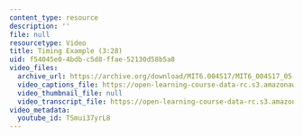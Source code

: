 ```yaml
---
content_type: resource
description: ''
file: null
resourcetype: Video
title: Timing Example (3:28)
uid: f54045e0-4bdb-c5d8-ffae-52130d58b5a8
video_files:
  archive_url: https://archive.org/download/MIT6.004S17/MIT6_004S17_05-02-06_300k.mp4
  video_captions_file: https://open-learning-course-data-rc.s3.amazonaws.com/6-004-computation-structures-spring-2017/49aadde13c555303a8acede77cfce5e8_TSmui37yrL8.vtt
  video_thumbnail_file: null
  video_transcript_file: https://open-learning-course-data-rc.s3.amazonaws.com/6-004-computation-structures-spring-2017/64f4a8721e182cf2dfa31cebfc3aad0c_TSmui37yrL8.pdf
video_metadata:
  youtube_id: TSmui37yrL8
---
```

